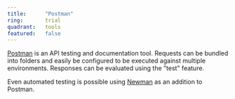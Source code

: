 ```yaml
---
title:      "Postman"
ring:       trial
quadrant:   tools
featured:   false
---
```


[Postman](https://www.getpostman.com/) is an API testing and documentation tool.
Requests can be bundled into folders and easily be configured to be executed against multiple environments.
Responses can be evaluated using the "test" feature.

Even automated testing is possible using [Newman](https://www.npmjs.com/package/newman) as an addition to Postman.

